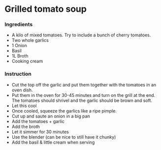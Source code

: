 # Grilled tomato soup

### Ingredients
* A kilo of mixed tomatoes. Try to include a bunch of cherry tomatoes.
* Two whole garlics
* 1 Onion
* Basil
* 1L Broth
* Cooking cream

### Instruction
* Cut the top off the garlic and put them together with the tomatoes in an oven dish.
* Put them in the oven for 30-45 minutes and turn on the grill at the end. The tomatoes should shrivel and the garlic should be brown and soft.
* Let this cool
* Once cooled, squeeze the garlics like a ripe pimple.
* Cut up and saute an onion in a big pan
* Add the tomatoes + garlic
* Add the broth
* Let it simmer for 30 minutes
* Use the blender (can be nice to still have it chunky)
* Add the basil & little cream when serving
